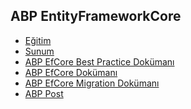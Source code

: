 ## ABP EntityFrameworkCore

- [Eğitim]()
- [Sunum](https://bit.ly/abp-efcore)
- [ABP EfCore Best Practice Dokümanı](https://docs.abp.io/en/abp/latest/Best-Practices/Entity-Framework-Core-Integration)
- [ABP EfCore Dokümanı](https://docs.abp.io/en/abp/latest/Entity-Framework-Core)
- [ABP EfCore Migration Dokümanı](https://docs.abp.io/en/abp/latest/Entity-Framework-Core-Migrations)
- [ABP Post]()
